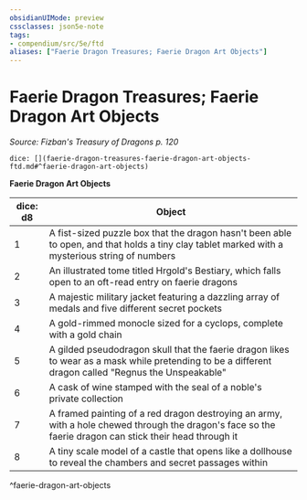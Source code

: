 ```yaml
---
obsidianUIMode: preview
cssclasses: json5e-note
tags:
- compendium/src/5e/ftd
aliases: ["Faerie Dragon Treasures; Faerie Dragon Art Objects"]
---
```

# Faerie Dragon Treasures; Faerie Dragon Art Objects
*Source: Fizban's Treasury of Dragons p. 120* 

`dice: [](faerie-dragon-treasures-faerie-dragon-art-objects-ftd.md#^faerie-dragon-art-objects)`

**Faerie Dragon Art Objects**

| dice: d8 | Object |
|----------|--------|
| 1 | A fist-sized puzzle box that the dragon hasn't been able to open, and that holds a tiny clay tablet marked with a mysterious string of numbers |
| 2 | An illustrated tome titled Hrgold's Bestiary, which falls open to an oft-read entry on faerie dragons |
| 3 | A majestic military jacket featuring a dazzling array of medals and five different secret pockets |
| 4 | A gold-rimmed monocle sized for a cyclops, complete with a gold chain |
| 5 | A gilded pseudodragon skull that the faerie dragon likes to wear as a mask while pretending to be a different dragon called "Regnus the Unspeakable" |
| 6 | A cask of wine stamped with the seal of a noble's private collection |
| 7 | A framed painting of a red dragon destroying an army, with a hole chewed through the dragon's face so the faerie dragon can stick their head through it |
| 8 | A tiny scale model of a castle that opens like a dollhouse to reveal the chambers and secret passages within |
^faerie-dragon-art-objects